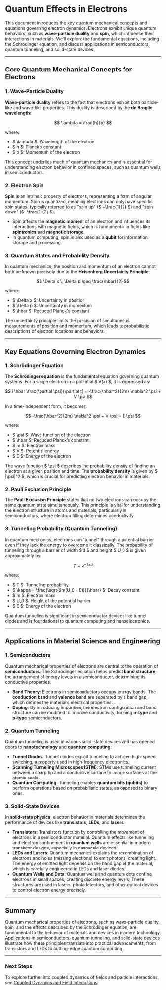 # Quantum Effects in Electrons

This document introduces the key quantum mechanical concepts and equations governing electron dynamics. Electrons exhibit unique quantum behaviors, such as **wave-particle duality** and **spin**, which influence their interactions in materials. We’ll explore the fundamental equations, including the Schrödinger equation, and discuss applications in semiconductors, quantum tunneling, and solid-state devices.

---

## Core Quantum Mechanical Concepts for Electrons

### 1. Wave-Particle Duality

**Wave-particle duality** refers to the fact that electrons exhibit both particle-like and wave-like properties. This duality is described by the **de Broglie wavelength**:

$$
\lambda = \frac{h}{p}
$$

where:
- $ \lambda $: Wavelength of the electron
- $ h $: Planck’s constant
- $ p $: Momentum of the electron

This concept underlies much of quantum mechanics and is essential for understanding electron behavior in confined spaces, such as quantum wells in semiconductors.

### 2. Electron Spin

**Spin** is an intrinsic property of electrons, representing a form of angular momentum. Spin is quantized, meaning electrons can only have specific spin states, typically referred to as "spin up" ($ +\frac{1}{2} $) and "spin down" ($ -\frac{1}{2} $).

- Spin affects the **magnetic moment** of an electron and influences its interactions with magnetic fields, which is fundamental in fields like **spintronics** and **magnetic storage**.
- In quantum computing, spin is also used as a **qubit** for information storage and processing.

### 3. Quantum States and Probability Density

In quantum mechanics, the position and momentum of an electron cannot both be known precisely due to the **Heisenberg Uncertainty Principle**:

$$
\Delta x \, \Delta p \geq \frac{\hbar}{2}
$$

where:
- $ \Delta x $: Uncertainty in position
- $ \Delta p $: Uncertainty in momentum
- $ \hbar $: Reduced Planck's constant

The uncertainty principle limits the precision of simultaneous measurements of position and momentum, which leads to probabilistic descriptions of electron locations and behaviors.

---

## Key Equations Governing Electron Dynamics

### 1. Schrödinger Equation

The **Schrödinger equation** is the fundamental equation governing quantum systems. For a single electron in a potential $ V(x) $, it is expressed as:

$$
i \hbar \frac{\partial \psi}{\partial t} = -\frac{\hbar^2}{2m} \nabla^2 \psi + V \psi
$$

In a time-independent form, it becomes:

$$
-\frac{\hbar^2}{2m} \nabla^2 \psi + V \psi = E \psi
$$

where:
- $ \psi $: Wave function of the electron
- $ \hbar $: Reduced Planck’s constant
- $ m $: Electron mass
- $ V $: Potential energy
- $ E $: Energy of the electron

The wave function $ \psi $ describes the probability density of finding an electron at a given position and time. The **probability density** is given by $ |\psi|^2 $, which is crucial for predicting electron behavior in materials.

### 2. Pauli Exclusion Principle

The **Pauli Exclusion Principle** states that no two electrons can occupy the same quantum state simultaneously. This principle is vital for understanding the electron structure in atoms and materials, particularly in semiconductors, where electron filling determines conductivity.

### 3. Tunneling Probability (Quantum Tunneling)

In quantum mechanics, electrons can "tunnel" through a potential barrier even if they lack the energy to overcome it classically. The probability of tunneling through a barrier of width $ d $ and height $ U_0 $ is given approximately by:

$$
T \approx e^{-2 \kappa d}
$$

where:
- $ T $: Tunneling probability
- $ \kappa = \frac{\sqrt{2m(U_0 - E)}}{\hbar} $: Decay constant
- $ m $: Electron mass
- $ U_0 $: Height of the potential barrier
- $ E $: Energy of the electron

Quantum tunneling is significant in semiconductor devices like tunnel diodes and is foundational to quantum computing and nanoelectronics.

---

## Applications in Material Science and Engineering

### 1. Semiconductors

Quantum mechanical properties of electrons are central to the operation of **semiconductors**. The Schrödinger equation helps predict **band structure**, the arrangement of energy levels in a semiconductor, determining its conductive properties.

- **Band Theory**: Electrons in semiconductors occupy energy bands. The **conduction band** and **valence band** are separated by a band gap, which defines the material’s electrical properties.
- **Doping**: By introducing impurities, the electron configuration and band structure can be modified to improve conductivity, forming **n-type** and **p-type** semiconductors.

### 2. Quantum Tunneling

Quantum tunneling is used in various solid-state devices and has opened doors to **nanotechnology** and **quantum computing**:

- **Tunnel Diodes**: Tunnel diodes exploit tunneling to achieve high-speed switching, a property used in high-frequency electronics.
- **Scanning Tunneling Microscopes (STM)**: STMs use tunneling current between a sharp tip and a conductive surface to image surfaces at the atomic scale.
- **Quantum Computing**: Tunneling enables **quantum bits (qubits)** to perform operations based on probabilistic states, as opposed to binary ones.

### 3. Solid-State Devices

In **solid-state physics**, electron behavior in materials determines the performance of devices like **transistors**, **LEDs**, and **lasers**:

- **Transistors**: Transistors function by controlling the movement of electrons in a semiconductor material. Quantum effects like tunneling and electron confinement in **quantum wells** are essential in modern transistor designs, especially in nanoscale devices.
- **LEDs and Lasers**: Quantum mechanics explains the recombination of electrons and holes (missing electrons) to emit photons, creating light. The energy of emitted light depends on the band gap of the material, which is carefully engineered in LEDs and laser diodes.
- **Quantum Wells and Dots**: Quantum wells and quantum dots confine electrons in small spaces, creating discrete energy levels. These structures are used in lasers, photodetectors, and other optical devices to control electron energy precisely.

---

## Summary

Quantum mechanical properties of electrons, such as wave-particle duality, spin, and the effects described by the Schrödinger equation, are fundamental to the behavior of materials and devices in modern technology. Applications in semiconductors, quantum tunneling, and solid-state devices illustrate how these principles translate into practical advancements, from transistors and LEDs to cutting-edge quantum computing.

---

### Next Steps

To explore further into coupled dynamics of fields and particle interactions, see [Coupled Dynamics and Field Interactions](08_Coupled_Dynamics_and_Field_Interactions.md).
